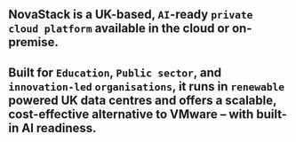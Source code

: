## NovaStack is a UK-based, `AI`-ready `private cloud platform` available in the cloud or on-premise. 
## Built for `Education`, `Public sector`, and `innovation-led` `organisations`, it runs in `renewable` powered UK data centres and offers a scalable, cost-effective alternative to VMware – with built-in AI readiness.
